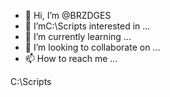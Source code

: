 - 👋 Hi, I’m @BRZDGES
- 👀 I’mC:\Scripts interested in ...
- 🌱 I’m currently learning ...
- 💞️ I’m looking to collaborate on ...
- 📫 How to reach me ...

<!---
BRZDGES/BRZDGES is a ✨ special ✨ repository because its `README.md` (this file) appears on your GitHub profile.
You can click the Preview link to take a look at your changes.
--->
C:\Scripts
